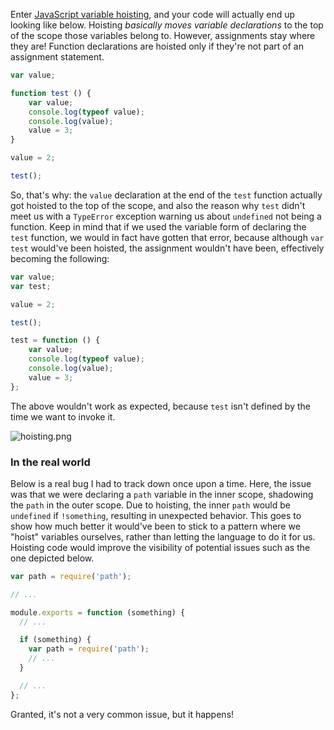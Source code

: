 Enter [JavaScript variable hoisting](https://developer.mozilla.org/en-US/docs/Web/JavaScript/Reference/Scope_Cheatsheet#Hoisting "Variable Hosting on MDN"), and your code will actually end up looking like below. Hoisting _basically moves variable declarations_ to the top of the scope those variables belong to. However, assignments stay where they are! Function declarations are hoisted only if they're not part of an assignment statement.

```js
var value;

function test () {
    var value;
    console.log(typeof value);
    console.log(value);
    value = 3;
}

value = 2;

test();
```

So, that's why: the `value` declaration at the end of the `test` function actually got hoisted to the top of the scope, and also the reason why `test` didn't meet us with a `TypeError` exception warning us about `undefined` not being a function. Keep in mind that if we used the variable form of declaring the `test` function, we would in fact have gotten that error, because although `var test` would've been hoisted, the assignment wouldn't have been, effectively becoming the following:

```js
var value;
var test;

value = 2;

test();

test = function () {
    var value;
    console.log(typeof value);
    console.log(value);
    value = 3;
};
```

The above wouldn't work as expected, because `test` isn't defined by the time we want to invoke it.

![hoisting.png][1]

### In the real world

Below is a real bug I had to track down once upon a time. Here, the issue was that we were declaring a `path` variable in the inner scope, shadowing the `path` in the outer scope. Due to hoisting, the inner `path` would be `undefined` if `!something`, resulting in unexpected behavior. This goes to show how much better it would've been to stick to a pattern where we "hoist" variables ourselves, rather than letting the language to do it for us. Hoisting code would improve the visibility of potential issues such as the one depicted below.

```js
var path = require('path');

// ...

module.exports = function (something) {
  // ...

  if (something) {
    var path = require('path');
    // ...
  }

  // ...
};
```

Granted, it's not a very common issue, but it happens!

  [1]: https://i.imgur.com/eGT7oTe.png "Variable hoisting in action"
